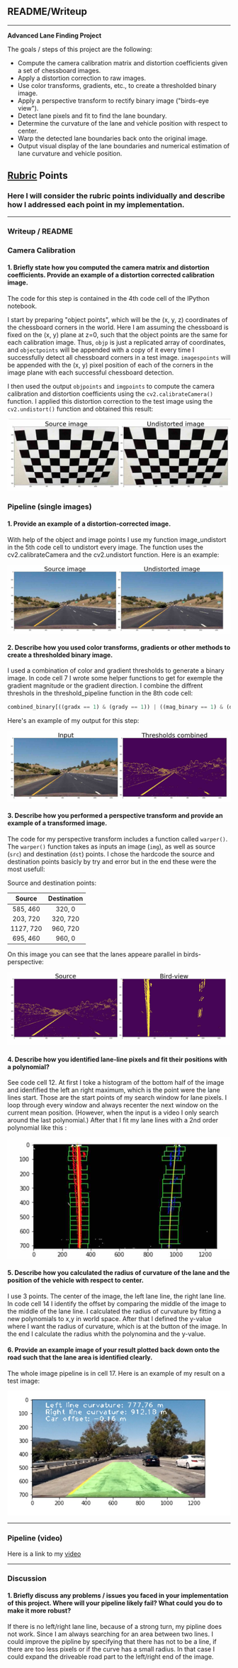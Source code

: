 ## README/Writeup

---

**Advanced Lane Finding Project**

The goals / steps of this project are the following:

* Compute the camera calibration matrix and distortion coefficients given a set of chessboard images.
* Apply a distortion correction to raw images.
* Use color transforms, gradients, etc., to create a thresholded binary image.
* Apply a perspective transform to rectify binary image ("birds-eye view").
* Detect lane pixels and fit to find the lane boundary.
* Determine the curvature of the lane and vehicle position with respect to center.
* Warp the detected lane boundaries back onto the original image.
* Output visual display of the lane boundaries and numerical estimation of lane curvature and vehicle position.

[//]: # (Image References)

[image1]: ./output_images/image_undistort.jpg "Undistorted"
[image2]: ./output_images/Road_Transformed.jpg "Road Transformed"
[image3]: ./output_images/binary_combo.jpg "Binary Example"
[image4]: ./output_images/warped_straight_lines.jpg "Warp Example"
[image5]: ./output_images/color_fit_lines.jpg "Fit Visual"
[image6]: ./output_images/example_output.jpg "Output"
[video]: ./output_images/challenge1.mp4 "Video"

## [Rubric](https://review.udacity.com/#!/rubrics/571/view) Points

### Here I will consider the rubric points individually and describe how I addressed each point in my implementation.  

---

### Writeup / README

### Camera Calibration

#### 1. Briefly state how you computed the camera matrix and distortion coefficients. Provide an example of a distortion corrected calibration image.


The code for this step is contained in the 4th code cell of the IPython notebook.

I start by preparing "object points", which will be the (x, y, z) coordinates of the chessboard corners in the world. Here I am assuming the chessboard is fixed on the (x, y) plane at z=0, such that the object points are the same for each calibration image.  Thus, `objp` is just a replicated array of coordinates, and `objectpoints` will be appended with a copy of it every time I successfully detect all chessboard corners in a test image.  `imagespoints` will be appended with the (x, y) pixel position of each of the corners in the image plane with each successful chessboard detection.  

I then used the output `objpoints` and `imgpoints` to compute the camera calibration and distortion coefficients using the `cv2.calibrateCamera()` function.  I applied this distortion correction to the test image using the `cv2.undistort()` function and obtained this result: 

![alt text][image1]

### Pipeline (single images)

#### 1. Provide an example of a distortion-corrected image.

With help of the object and image points I use my function image_undistort in the 5th code cell to undistort every image. The function uses the cv2.calibrateCamera and the cv2.undistort function. Here is an example:

![alt text][image2]

#### 2. Describe how you used color transforms, gradients or other methods to create a thresholded binary image.  

I used a combination of color and gradient thresholds to generate a binary image. In code cell 7 I wrote some helper functions to get for exemple the gradient magnitude or the gradient direction. I combine the diffrent threshols in the threshold_pipeline function in the 8th code cell:
```python
combined_binary[((gradx == 1) & (grady == 1)) | ((mag_binary == 1) & (dir_binary == 1)) | (s_binary == 1)] = 255
```
Here's an example of my output for this step:


![alt text][image3]

#### 3. Describe how you performed a perspective transform and provide an example of a transformed image.

The code for my perspective transform includes a function called `warper()`.  The `warper()` function takes as inputs an image (`img`), as well as source (`src`) and destination (`dst`) points.  I chose the hardcode the source and destination points basicly by try and error but in the end these were the most usefull:


Source and destination points:

| Source        | Destination   | 
|:-------------:|:-------------:| 
| 585, 460      | 320, 0        | 
| 203, 720      | 320, 720      |
| 1127, 720     | 960, 720      |
| 695, 460      | 960, 0        |

On this image you can see that the lanes appeare parallel in birds-perspective:

![alt text][image4]

#### 4. Describe how you identified lane-line pixels and fit their positions with a polynomial?

See code cell 12.
At first I toke a histogram of the bottom half of the image and idenfified the left an right maximum, which is the point were the lane lines start. Those are the start points of my search window for lane pixels. I loop through every window and always recenter the next window on the current mean position. (However, when the input is a video I only search around the last polynomial.) After that I fit my lane lines with a 2nd order polynomial like this :

![alt text][image5]

#### 5. Describe how you calculated the radius of curvature of the lane and the position of the vehicle with respect to center.

I use 3 points. The center of the image, the left lane line, the right lane line. In code cell 14 I identify the offset by comparing the middle of the image to the middle of the lane line. 
I calculated the radius of curvature by fitting a new polynomials to x,y in world space. After that I defined the y-value where I want the radius of curvature, which is at the button of the image. In the end I calculate the radius whith the polynomina and the y-value.

#### 6. Provide an example image of your result plotted back down onto the road such that the lane area is identified clearly.

The whole image pipeline is in cell 17.  Here is an example of my result on a test image:

![alt text][image6]

---

### Pipeline (video)

Here is a link to my [video]

---

### Discussion

#### 1. Briefly discuss any problems / issues you faced in your implementation of this project.  Where will your pipeline likely fail?  What could you do to make it more robust?

If there is no left/right lane line, because of a strong turn, my pipline does not work. Since I am always searching for an area between two lines. I could improve the pipline by specifying that there has not to be a line, if there are too less pixels or if the curve has a small radius. In that case I could expand the driveable road part to the left/right end of the image. 
